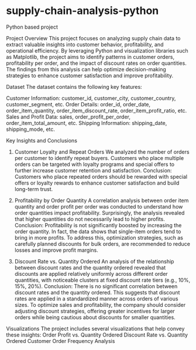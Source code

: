 # supply-chain-analysis-python
Python based project

Project Overview
This project focuses on analyzing supply chain data to extract valuable insights into customer behavior, profitability, and operational efficiency. By leveraging Python and visualization libraries such as Matplotlib, the project aims to identify patterns in customer orders, profitability per order, and the impact of discount rates on order quantities. The findings from this analysis can help optimize decision-making strategies to enhance customer satisfaction and improve profitability.

Dataset
The dataset contains the following key features:

Customer Information: customer_id, customer_city, customer_country, customer_segment, etc.
Order Details: order_id, order_date, order_item_quantity, order_item_discount_rate, order_item_profit_ratio, etc.
Sales and Profit Data: sales, order_profit_per_order, order_item_total_amount, etc.
Shipping Information: shipping_date, shipping_mode, etc.

Key Insights and Conclusions
1. Customer Loyalty and Repeat Orders
We analyzed the number of orders per customer to identify repeat buyers. Customers who place multiple orders can be targeted with loyalty programs and special offers to further increase customer retention and satisfaction.
Conclusion:
Customers who place repeated orders should be rewarded with special offers or loyalty rewards to enhance customer satisfaction and build long-term trust.

2. Profitability by Order Quantity
A correlation analysis between order item quantity and order profit per order was conducted to understand how order quantities impact profitability. Surprisingly, the analysis revealed that higher quantities do not necessarily lead to higher profits.
Conclusion:
Profitability is not significantly boosted by increasing the order quantity. In fact, the data shows that single-item orders tend to bring in more profits. To address this, optimization strategies, such as carefully planned discounts for bulk orders, are recommended to reduce losses and improve profit margins.

4. Discount Rate vs. Quantity Ordered
An analysis of the relationship between discount rates and the quantity ordered revealed that discounts are applied relatively uniformly across different order quantities, with noticeable clusters at fixed discount rate tiers (e.g., 10%, 15%, 20%).
Conclusion:
There is no significant correlation between discount rates and the quantity ordered. This suggests that discount rates are applied in a standardized manner across orders of various sizes. To optimize sales and profitability, the company should consider adjusting discount strategies, offering greater incentives for larger orders while being cautious about discounts for smaller quantities.

Visualizations
The project includes several visualizations that help convey these insights:
Order Profit vs. Quantity Ordered
Discount Rate vs. Quantity Ordered
Customer Order Frequency Analysis


